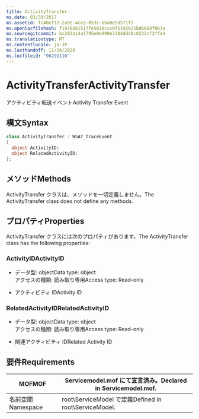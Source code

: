 ```yaml
---
title: ActivityTransfer
ms.date: 03/30/2017
ms.assetid: fc40ef17-2a92-4ce2-853c-6ba8e5d571f3
ms.openlocfilehash: f1978881517fe5010ccc0f5192b21bd6688f063a
ms.sourcegitcommit: bc293b14af795e0e999e3304dd40c0222cf2ffe4
ms.translationtype: MT
ms.contentlocale: ja-JP
ms.lasthandoff: 11/26/2020
ms.locfileid: "96291116"
---
```

# <a name="activitytransfer"></a><span data-ttu-id="78a8e-102">ActivityTransfer</span><span class="sxs-lookup"><span data-stu-id="78a8e-102">ActivityTransfer</span></span>

<span data-ttu-id="78a8e-103">アクティビティ転送イベント</span><span class="sxs-lookup"><span data-stu-id="78a8e-103">Activity Transfer Event</span></span>  
  
## <a name="syntax"></a><span data-ttu-id="78a8e-104">構文</span><span class="sxs-lookup"><span data-stu-id="78a8e-104">Syntax</span></span>  
  
```csharp
class ActivityTransfer : WSAT_TraceEvent  
{  
  object ActivityID;  
  object RelatedActivityID;  
};  
```  
  
## <a name="methods"></a><span data-ttu-id="78a8e-105">メソッド</span><span class="sxs-lookup"><span data-stu-id="78a8e-105">Methods</span></span>  

 <span data-ttu-id="78a8e-106">ActivityTransfer クラスは、メソッドを一切定義しません。</span><span class="sxs-lookup"><span data-stu-id="78a8e-106">The ActivityTransfer class does not define any methods.</span></span>  
  
## <a name="properties"></a><span data-ttu-id="78a8e-107">プロパティ</span><span class="sxs-lookup"><span data-stu-id="78a8e-107">Properties</span></span>  

 <span data-ttu-id="78a8e-108">ActivityTransfer クラスには次のプロパティがあります。</span><span class="sxs-lookup"><span data-stu-id="78a8e-108">The ActivityTransfer class has the following properties:</span></span>  
  
### <a name="activityid"></a><span data-ttu-id="78a8e-109">ActivityID</span><span class="sxs-lookup"><span data-stu-id="78a8e-109">ActivityID</span></span>  
  
- <span data-ttu-id="78a8e-110">データ型: object</span><span class="sxs-lookup"><span data-stu-id="78a8e-110">Data type: object</span></span>  
    <span data-ttu-id="78a8e-111">アクセスの種類: 読み取り専用</span><span class="sxs-lookup"><span data-stu-id="78a8e-111">Access type: Read-only</span></span>  
  
- <span data-ttu-id="78a8e-112">アクティビティ ID</span><span class="sxs-lookup"><span data-stu-id="78a8e-112">Activity ID</span></span>  
  
### <a name="relatedactivityid"></a><span data-ttu-id="78a8e-113">RelatedActivityID</span><span class="sxs-lookup"><span data-stu-id="78a8e-113">RelatedActivityID</span></span>  
  
- <span data-ttu-id="78a8e-114">データ型: object</span><span class="sxs-lookup"><span data-stu-id="78a8e-114">Data type: object</span></span>  
    <span data-ttu-id="78a8e-115">アクセスの種類: 読み取り専用</span><span class="sxs-lookup"><span data-stu-id="78a8e-115">Access type: Read-only</span></span>  
  
- <span data-ttu-id="78a8e-116">関連アクティビティ ID</span><span class="sxs-lookup"><span data-stu-id="78a8e-116">Related Activity ID</span></span>  
  
## <a name="requirements"></a><span data-ttu-id="78a8e-117">要件</span><span class="sxs-lookup"><span data-stu-id="78a8e-117">Requirements</span></span>  
  
|<span data-ttu-id="78a8e-118">MOF</span><span class="sxs-lookup"><span data-stu-id="78a8e-118">MOF</span></span>|<span data-ttu-id="78a8e-119">Servicemodel.mof にて宣言済み。</span><span class="sxs-lookup"><span data-stu-id="78a8e-119">Declared in Servicemodel.mof.</span></span>|  
|---------|-----------------------------------|  
|<span data-ttu-id="78a8e-120">名前空間</span><span class="sxs-lookup"><span data-stu-id="78a8e-120">Namespace</span></span>|<span data-ttu-id="78a8e-121">root\ServiceModel で定義</span><span class="sxs-lookup"><span data-stu-id="78a8e-121">Defined in root\ServiceModel.</span></span>|
